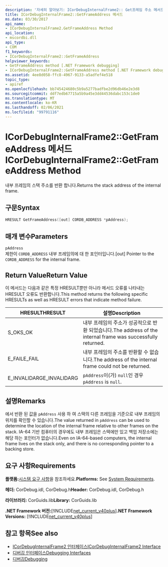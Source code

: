 ```yaml
---
description: '자세히 알아보기: ICorDebugInternalFrame2:: Get프레임 주소 메서드'
title: ICorDebugInternalFrame2::GetFrameAddress 메서드
ms.date: 03/30/2017
api_name:
- ICorDebugInternalFrame2.GetFrameAddress Method
api_location:
- mscordbi.dll
api_type:
- COM
f1_keywords:
- ICorDebugInternalFrame2::GetFrameAddress
helpviewer_keywords:
- GetFrameAddress method [.NET Framework debugging]
- ICorDebugInternalFrame2::GetFrameAddress method [.NET Framework debugging]
ms.assetid: 4ee8d058-ffc8-4967-9133-a5adfef4e518
topic_type:
- apiref
ms.openlocfilehash: bb745424680c5b9a5277badfbe2d96db46e2e3d8
ms.sourcegitcommit: ddf7edb67715a5b9a45e3dd44536dabc153c1de0
ms.translationtype: MT
ms.contentlocale: ko-KR
ms.lasthandoff: 02/06/2021
ms.locfileid: "99791116"
---
```

# <a name="icordebuginternalframe2getframeaddress-method"></a><span data-ttu-id="2bcaf-103">ICorDebugInternalFrame2::GetFrameAddress 메서드</span><span class="sxs-lookup"><span data-stu-id="2bcaf-103">ICorDebugInternalFrame2::GetFrameAddress Method</span></span>

<span data-ttu-id="2bcaf-104">내부 프레임의 스택 주소를 반환 합니다.</span><span class="sxs-lookup"><span data-stu-id="2bcaf-104">Returns the stack address of the internal frame.</span></span>  
  
## <a name="syntax"></a><span data-ttu-id="2bcaf-105">구문</span><span class="sxs-lookup"><span data-stu-id="2bcaf-105">Syntax</span></span>  
  
```cpp  
HRESULT GetFrameAddress([out] CORDB_ADDRESS *pAddress);  
```  
  
## <a name="parameters"></a><span data-ttu-id="2bcaf-106">매개 변수</span><span class="sxs-lookup"><span data-stu-id="2bcaf-106">Parameters</span></span>  

 `pAddress`  
 <span data-ttu-id="2bcaf-107">제한이 `CORDB_ADDRESS` 내부 프레임의에 대 한 포인터입니다.</span><span class="sxs-lookup"><span data-stu-id="2bcaf-107">[out] Pointer to the `CORDB_ADDRESS` for the internal frame.</span></span>  
  
## <a name="return-value"></a><span data-ttu-id="2bcaf-108">Return Value</span><span class="sxs-lookup"><span data-stu-id="2bcaf-108">Return Value</span></span>  

 <span data-ttu-id="2bcaf-109">이 메서드는 다음과 같은 특정 HRESULT뿐만 아니라 메서드 오류를 나타내는 HRESULT 오류도 반환합니다.</span><span class="sxs-lookup"><span data-stu-id="2bcaf-109">This method returns the following specific HRESULTs as well as HRESULT errors that indicate method failure.</span></span>  
  
|<span data-ttu-id="2bcaf-110">HRESULT</span><span class="sxs-lookup"><span data-stu-id="2bcaf-110">HRESULT</span></span>|<span data-ttu-id="2bcaf-111">설명</span><span class="sxs-lookup"><span data-stu-id="2bcaf-111">Description</span></span>|  
|-------------|-----------------|  
|<span data-ttu-id="2bcaf-112">S_OK</span><span class="sxs-lookup"><span data-stu-id="2bcaf-112">S_OK</span></span>|<span data-ttu-id="2bcaf-113">내부 프레임의 주소가 성공적으로 반환 되었습니다.</span><span class="sxs-lookup"><span data-stu-id="2bcaf-113">The address of the internal frame was successfully returned.</span></span>|  
|<span data-ttu-id="2bcaf-114">E_FAIL</span><span class="sxs-lookup"><span data-stu-id="2bcaf-114">E_FAIL</span></span>|<span data-ttu-id="2bcaf-115">내부 프레임의 주소를 반환할 수 없습니다.</span><span class="sxs-lookup"><span data-stu-id="2bcaf-115">The address of the internal frame could not be returned.</span></span>|  
|<span data-ttu-id="2bcaf-116">E_INVALIDARG</span><span class="sxs-lookup"><span data-stu-id="2bcaf-116">E_INVALIDARG</span></span>|<span data-ttu-id="2bcaf-117">`pAddress`이(가) `null`인 경우</span><span class="sxs-lookup"><span data-stu-id="2bcaf-117">`pAddress` is `null`.</span></span>|  
  
## <a name="remarks"></a><span data-ttu-id="2bcaf-118">설명</span><span class="sxs-lookup"><span data-stu-id="2bcaf-118">Remarks</span></span>  

 <span data-ttu-id="2bcaf-119">에서 반환 된 값을 `pAddress` 사용 하 여 스택의 다른 프레임을 기준으로 내부 프레임의 위치를 확인할 수 있습니다.</span><span class="sxs-lookup"><span data-stu-id="2bcaf-119">The value returned in `pAddress` can be used to determine the location of the internal frame relative to other frames on the stack.</span></span> <span data-ttu-id="2bcaf-120">IA-64 기반 컴퓨터의 경우에도 내부 프레임은 스택에만 있고 백업 저장소에는 해당 하는 포인터가 없습니다.</span><span class="sxs-lookup"><span data-stu-id="2bcaf-120">Even on IA-64-based computers, the internal frame lives on the stack only, and there is no corresponding pointer to a backing store.</span></span>  
  
## <a name="requirements"></a><span data-ttu-id="2bcaf-121">요구 사항</span><span class="sxs-lookup"><span data-stu-id="2bcaf-121">Requirements</span></span>  

 <span data-ttu-id="2bcaf-122">**플랫폼:**[시스템 요구 사항](../../get-started/system-requirements.md)을 참조하세요.</span><span class="sxs-lookup"><span data-stu-id="2bcaf-122">**Platforms:** See [System Requirements](../../get-started/system-requirements.md).</span></span>  
  
 <span data-ttu-id="2bcaf-123">**헤더:** CorDebug.idl, CorDebug.h</span><span class="sxs-lookup"><span data-stu-id="2bcaf-123">**Header:** CorDebug.idl, CorDebug.h</span></span>  
  
 <span data-ttu-id="2bcaf-124">**라이브러리:** CorGuids.lib</span><span class="sxs-lookup"><span data-stu-id="2bcaf-124">**Library:** CorGuids.lib</span></span>  
  
 <span data-ttu-id="2bcaf-125">**.NET Framework 버전:**[!INCLUDE[net_current_v40plus](../../../../includes/net-current-v40plus-md.md)]</span><span class="sxs-lookup"><span data-stu-id="2bcaf-125">**.NET Framework Versions:** [!INCLUDE[net_current_v40plus](../../../../includes/net-current-v40plus-md.md)]</span></span>  
  
## <a name="see-also"></a><span data-ttu-id="2bcaf-126">참고 항목</span><span class="sxs-lookup"><span data-stu-id="2bcaf-126">See also</span></span>

- [<span data-ttu-id="2bcaf-127">ICorDebugInternalFrame2 인터페이스</span><span class="sxs-lookup"><span data-stu-id="2bcaf-127">ICorDebugInternalFrame2 Interface</span></span>](icordebuginternalframe2-interface.md)
- [<span data-ttu-id="2bcaf-128">디버깅 인터페이스</span><span class="sxs-lookup"><span data-stu-id="2bcaf-128">Debugging Interfaces</span></span>](debugging-interfaces.md)
- [<span data-ttu-id="2bcaf-129">디버깅</span><span class="sxs-lookup"><span data-stu-id="2bcaf-129">Debugging</span></span>](index.md)
